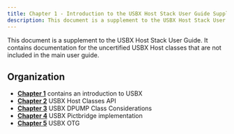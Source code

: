 ```yaml
---
title: Chapter 1 - Introduction to the USBX Host Stack User Guide Supplement
description: This document is a supplement to the USBX Host Stack User Guide. It contains documentation for the uncertified USBX Host classes that are not included in the main user guide.
---
```


This document is a supplement to the USBX Host Stack User Guide. It contains documentation for the uncertified USBX Host classes that are not included in the main user guide.

## Organization

- [**Chapter 1**](../usbx-host-stack-supplemental-1) contains an introduction to USBX
- [**Chapter 2**](../usbx-host-stack-supplemental-2) USBX Host Classes API
- [**Chapter 3**](../usbx-host-stack-supplemental-3) USBX DPUMP Class Considerations
- [**Chapter 4**](../usbx-host-stack-supplemental-4) USBX Pictbridge implementation
- [**Chapter 5**](../usbx-host-stack-supplemental-5) USBX OTG
